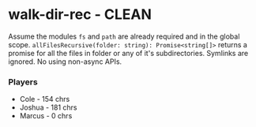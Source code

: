 # walk-dir-rec - CLEAN

Assume the modules `fs` and `path` are already required and in the global scope.
`allFilesRecursive(folder: string): Promise<string[]>` returns a promise for all the files in folder or any of it's subdirectories. Symlinks are ignored. No using non-async APIs.

### Players

* Cole - 154 chrs
* Joshua - 181 chrs
* Marcus - 0 chrs
